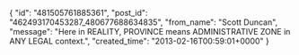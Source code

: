 {
   "id": "481505761885361",
   "post_id": "462493170453287_480677688634835",
   "from_name": "Scott Duncan",
   "message": "Here in REALITY, PROVINCE means ADMINISTRATIVE ZONE in ANY LEGAL context.",
   "created_time": "2013-02-16T00:59:01+0000"
 }
